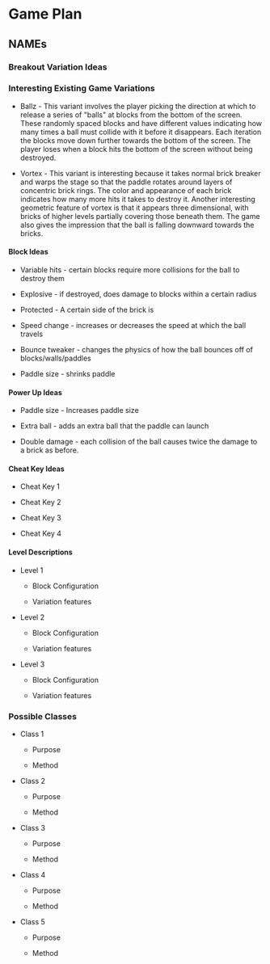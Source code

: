 # Game Plan
## NAMEs


### Breakout Variation Ideas

### Interesting Existing Game Variations

 * Ballz - This variant involves the player picking the direction at which to release a series of "balls" at blocks from
 the bottom of the screen. These randomly spaced blocks and have different values indicating how many times a ball
 must collide with it before it disappears. Each iteration the blocks move down further towards the bottom of the screen.
 The player loses when a block hits the bottom of the screen without being destroyed.

 * Vortex - This variant is interesting because it takes normal brick breaker and warps the stage so that the paddle
 rotates around layers of concentric brick rings. The color and appearance of each brick indicates how many more hits it
 takes to destroy it. Another interesting geometric feature of vortex is that it appears three dimensional, with bricks
 of higher levels partially covering those beneath them. The game also gives the impression that the ball is falling 
 downward towards the bricks. 


#### Block Ideas

 * Variable hits - certain blocks require more collisions for the ball to destroy them

 * Explosive - if destroyed, does damage to blocks within a certain radius

 * Protected - A certain side of the brick is 
 
 * Speed change - increases or decreases the speed at which the ball travels
 
 * Bounce tweaker - changes the physics of how the ball bounces off of blocks/walls/paddles

 * Paddle size - shrinks paddle


#### Power Up Ideas

 * Paddle size - Increases paddle size

 * Extra ball - adds an extra ball that the paddle can launch

 * Double damage - each collision of the ball causes twice the damage to a brick as before.


#### Cheat Key Ideas

 * Cheat Key 1

 * Cheat Key 2

 * Cheat Key 3

 * Cheat Key 4


#### Level Descriptions

 * Level 1
   * Block Configuration

   * Variation features

 * Level 2
   * Block Configuration

   * Variation features

 * Level 3
   * Block Configuration

   * Variation features


### Possible Classes

 * Class 1
   * Purpose

   * Method

 * Class 2
   * Purpose

   * Method

 * Class 3
   * Purpose

   * Method

 * Class 4
   * Purpose

   * Method

 * Class 5
   * Purpose

   * Method
